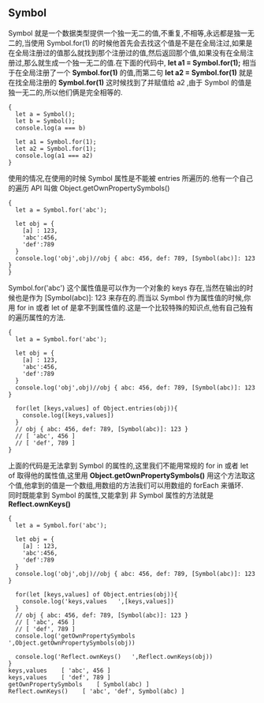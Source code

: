 ## Symbol   
Symbol 就是一个数据类型提供一个独一无二的值,不重复,不相等,永远都是独一无二的,当使用 Symbol.for(1) 的时候他首先会去找这个值是不是在全局注过,如果是在全局注册过的值那么就找到那个注册过的值,然后返回那个值,如果没有在全局注册过,那么就生成一个独一无二的值.在下面的代码中, **let a1 = Symbol.for(1);** 相当于在全局注册了一个 **Symbol.for(1)** 的值,而第二句 **let a2 = Symbol.for(1)** 就是在找全局注册的 **Symbol.for(1)** 这时候找到了并赋值给 a2 ,由于 Symbol 的值是独一无二的,所以他们俩是完全相等的.
	
	{
	  let a = Symbol();
	  let b = Symbol();
	  console.log(a === b)
	
	  let a1 = Symbol.for(1);
	  let a2 = Symbol.for(1);
	  console.log(a1 === a2)
	}
使用的情况,在使用的时候 Symbol 属性是不能被 entries 所遍历的.他有一个自己的遍历 API 叫做 Object.getOwnPropertySymbols()

	{
	  let a = Symbol.for('abc');
	
	  let obj = {
	    [a] : 123,
	    'abc':456,
	    'def':789
	  }
	  console.log('obj',obj)//obj { abc: 456, def: 789, [Symbol(abc)]: 123 }
	}
Symbol.for('abc') 这个属性值是可以作为一个对象的 keys 存在,当然在输出的时候也是作为 [Symbol(abc)]: 123 来存在的.而当以 Symbol 作为属性值的时候,你用 for in 或者 let of 是拿不到属性值的.这是一个比较特殊的知识点,他有自己独有的遍历属性的方法.

	{
	  let a = Symbol.for('abc');
	
	  let obj = {
	    [a] : 123,
	    'abc':456,
	    'def':789
	  }
	  console.log('obj',obj)//obj { abc: 456, def: 789, [Symbol(abc)]: 123 }
	
	  for(let [keys,values] of Object.entries(obj)){
	    console.log([keys,values])
	  }
	  // obj { abc: 456, def: 789, [Symbol(abc)]: 123 }
	  // [ 'abc', 456 ]
	  // [ 'def', 789 ]
	}
上面的代码是无法拿到 Symbol 的属性的,这里我们不能用常规的 for in 或者 let of 取得他的属性值,这里用 **Object.getOwnPropertySymbols()** 用这个方法取这个值,他拿到的值是一个数组,用数组的方法我们可以用数组的 forEach 来循环.    
同时既能拿到 Symbol 的属性,又能拿到 非 Symbol 属性的方法就是  **Reflect.ownKeys()**      

	{
	  let a = Symbol.for('abc');
	
	  let obj = {
	    [a] : 123,
	    'abc':456,
	    'def':789
	  }
	  console.log('obj',obj)//obj { abc: 456, def: 789, [Symbol(abc)]: 123 }
	
	  for(let [keys,values] of Object.entries(obj)){
	    console.log('keys,values   ',[keys,values])
	  }
	  // obj { abc: 456, def: 789, [Symbol(abc)]: 123 }
	  // [ 'abc', 456 ]
	  // [ 'def', 789 ]
	  console.log('getOwnPropertySymbols   ',Object.getOwnPropertySymbols(obj))
	
	  console.log('Reflect.ownKeys()   ',Reflect.ownKeys(obj))
	} 
	keys,values    [ 'abc', 456 ]
	keys,values    [ 'def', 789 ]
	getOwnPropertySymbols    [ Symbol(abc) ]
	Reflect.ownKeys()    [ 'abc', 'def', Symbol(abc) ]